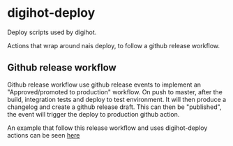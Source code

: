 # digihot-deploy
Deploy scripts used by digihot. 

Actions that wrap around nais deploy, to follow a github release workflow.

## Github release workflow
Github release workflow use github release events to implement an "Approved/promoted to production" 
workflow. On push to master, after the build, integration tests and deploy to test environment. It will then 
produce a changelog and create a github release draft. This can then be "published", the event will trigger 
the deploy to production github action.

An example that follow this release workflow and uses digihot-deploy actions can be seen 
[here](https://github.com/navikt/hjelpemidlerdigitalsoknad-api/tree/master/.github/workflows)



